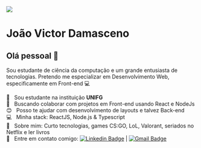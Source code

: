<img width="auto" src="https://avatars.githubusercontent.com/u/54445427?s=460&u=855abdb89765d1832051dab1b372edbd3d19d4cc&v=4">


# João Victor Damasceno

## Olá pessoal 👋
Sou estudante de ciência da computação e um grande entusiasta de tecnologias.
Pretendo me especializar em Desenvolvimento Web, especificamente em Front-end :computer:

 :rocket:  &nbsp; Sou estudante na instituição **UNIFG**
 <br/> :purple_heart: &nbsp; Buscando colaborar com projetos em Front-end usando React e NodeJs
 <br/> :blush: &nbsp; Posso te ajudar com desenvolvimento de layouts e talvez Back-end
 <br/> :computer: &nbsp; Minha stack: ReactJS, Node.js & Typescript
 <br/> 💬  &nbsp; Sobre mim: Curto tecnologias, games CS:GO, LoL, Valorant, seriados no Netflix e ler livros 
 <br/> :email: &nbsp; Entre em contato comigo: [![Linkedin Badge](https://img.shields.io/badge/-JoãoVictor-blue?style=flat-square&logo=Linkedin&logoColor=white&link=https://www.linkedin.com/in/joaodamasceno2001/)](https://www.linkedin.com/in/joaodamasceno2001/) 
| 
[![Gmail Badge](https://img.shields.io/badge/-joaomicis59@gmail.com-c14438?style=flat-square&logo=Gmail&logoColor=white&link=mailto:joaomicis59@gmail.com)](mailto:joaomicis59@gmail.com)
